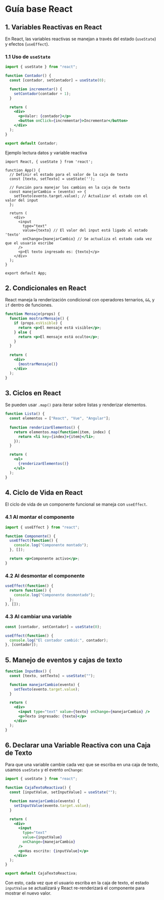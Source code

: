 # Guía base React

## 1. Variables Reactivas en React
En React, las variables reactivas se manejan a través del estado (`useState`) y efectos (`useEffect`).

### 1.1 Uso de `useState`
```jsx
import { useState } from "react";

function Contador() {
  const [contador, setContador] = useState(0);

  function incrementar() {
    setContador(contador + 1);
  }

  return (
    <div>
      <p>Valor: {contador}</p>
      <button onClick={incrementar}>Incrementar</button>
    </div>
  );
}

export default Contador;
```
Ejemplo lectura datos y variable reactiva
```
import React, { useState } from 'react';

function App() {
  // Definir el estado para el valor de la caja de texto
  const [texto, setTexto] = useState('');

  // Función para manejar los cambios en la caja de texto
  const manejarCambio = (evento) => {
    setTexto(evento.target.value); // Actualizar el estado con el valor del input
  };

  return (
    <div>
      <input 
        type="text" 
        value={texto} // El valor del input está ligado al estado 'texto'
        onChange={manejarCambio} // Se actualiza el estado cada vez que el usuario escribe
      />
      <p>El texto ingresado es: {texto}</p>
    </div>
  );
}

export default App;
```
## 2. Condicionales en React
React maneja la renderización condicional con operadores ternarios, `&&`, y `if` dentro de funciones.

```jsx
function Mensaje(props) {
  function mostrarMensaje() {
    if (props.esVisible) {
      return <p>El mensaje está visible</p>;
    } else {
      return <p>El mensaje está oculto</p>;
    }
  }
  
  return (
    <div>
      {mostrarMensaje()}
    </div>
  );
}
```

## 3. Ciclos en React
Se pueden usar `.map()` para iterar sobre listas y renderizar elementos.

```jsx
function Lista() {
  const elementos = ["React", "Vue", "Angular"];
  
  function renderizarElementos() {
    return elementos.map(function(item, index) {
      return <li key={index}>{item}</li>;
    });
  }

  return (
    <ul>
      {renderizarElementos()}
    </ul>
  );
}
```

## 4. Ciclo de Vida en React
El ciclo de vida de un componente funcional se maneja con `useEffect`.

### 4.1 Al montar el componente
```jsx
import { useEffect } from "react";

function Componente() {
  useEffect(function() {
    console.log("Componente montado");
  }, []);

  return <p>Componente activo</p>;
}
```

### 4.2 Al desmontar el componente
```jsx
useEffect(function() {
  return function() {
    console.log("Componente desmontado");
  };
}, []);
```

### 4.3 Al cambiar una variable
```jsx
const [contador, setContador] = useState(0);

useEffect(function() {
  console.log("El contador cambió:", contador);
}, [contador]);
```

## 5. Manejo de eventos y cajas de texto
```jsx
function InputBox() {
  const [texto, setTexto] = useState("");

  function manejarCambio(evento) {
    setTexto(evento.target.value);
  }

  return (
    <div>
      <input type="text" value={texto} onChange={manejarCambio} />
      <p>Texto ingresado: {texto}</p>
    </div>
  );
}
```

## 6. Declarar una Variable Reactiva con una Caja de Texto
Para que una variable cambie cada vez que se escriba en una caja de texto, usamos `useState` y el evento `onChange`:

```jsx
import { useState } from "react";

function CajaTextoReactiva() {
  const [inputValue, setInputValue] = useState("");

  function manejarCambio(evento) {
    setInputValue(evento.target.value);
  }

  return (
    <div>
      <input 
        type="text" 
        value={inputValue} 
        onChange={manejarCambio} 
      />
      <p>Has escrito: {inputValue}</p>
    </div>
  );
}

export default CajaTextoReactiva;
```

Con esto, cada vez que el usuario escriba en la caja de texto, el estado `inputValue` se actualizará y React re-renderizará el componente para mostrar el nuevo valor.


